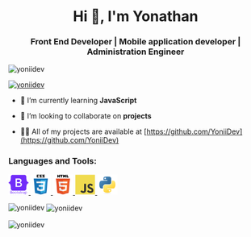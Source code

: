 <h1 align="center">Hi 👋, I'm Yonathan</h1>
<h3 align="center">Front End Developer | Mobile application developer | Administration Engineer</h3>

<p align="left"> <img src="https://komarev.com/ghpvc/?username=yoniidev&label=Profile%20views&color=0e75b6&style=flat" alt="yoniidev" /> </p>

<p align="left"> <a href="https://github.com/ryo-ma/github-profile-trophy"><img src="https://github-profile-trophy.vercel.app/?username=yoniidev" alt="yoniidev" /></a> </p>

- 🌱 I’m currently learning **JavaScript**

- 👯 I’m looking to collaborate on **projects**

- 👨‍💻 All of my projects are available at [https://github.com/YoniiDev](https://github.com/YoniiDev)

<h3 align="left">Languages and Tools:</h3>
<p align="left"> <a href="https://getbootstrap.com" target="_blank" rel="noreferrer"> <img src="https://raw.githubusercontent.com/devicons/devicon/master/icons/bootstrap/bootstrap-plain-wordmark.svg" alt="bootstrap" width="40" height="40"/> </a> <a href="https://www.w3schools.com/css/" target="_blank" rel="noreferrer"> <img src="https://raw.githubusercontent.com/devicons/devicon/master/icons/css3/css3-original-wordmark.svg" alt="css3" width="40" height="40"/> </a> <a href="https://www.w3.org/html/" target="_blank" rel="noreferrer"> <img src="https://raw.githubusercontent.com/devicons/devicon/master/icons/html5/html5-original-wordmark.svg" alt="html5" width="40" height="40"/> </a> <a href="https://developer.mozilla.org/en-US/docs/Web/JavaScript" target="_blank" rel="noreferrer"> <img src="https://raw.githubusercontent.com/devicons/devicon/master/icons/javascript/javascript-original.svg" alt="javascript" width="40" height="40"/> </a> <a href="https://www.python.org" target="_blank" rel="noreferrer"> <img src="https://raw.githubusercontent.com/devicons/devicon/master/icons/python/python-original.svg" alt="python" width="40" height="40"/> </a> </p>

<p><img align="left" src="https://github-readme-stats.vercel.app/api/top-langs?username=yoniidev&show_icons=true&locale=en&layout=compact" alt="yoniidev" /></p>

<p>&nbsp;<img align="center" src="https://github-readme-stats.vercel.app/api?username=yoniidev&show_icons=true&text_color=000000&locale=en" alt="yoniidev" /></p>

<p><img align="center" src="https://github-readme-streak-stats.herokuapp.com/?user=yoniidev&" alt="yoniidev" /></p>
